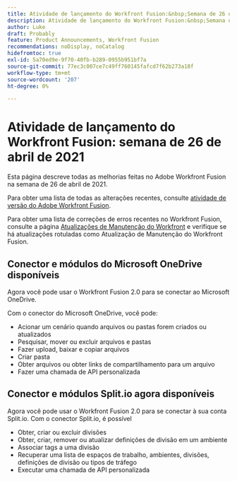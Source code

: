 ```yaml
---
title: Atividade de lançamento do Workfront Fusion:&nbsp;Semana de 26 de abril de 2021
description: Atividade de lançamento do Workfront Fusion:&nbsp;Semana de 26 de abril de 2021
author: Luke
draft: Probably
feature: Product Announcements, Workfront Fusion
recommendations: noDisplay, noCatalog
hidefromtoc: true
exl-id: 5a70ed9e-9f70-40fb-b289-0955b951bf7a
source-git-commit: 77ec3c007ce7c49ff760145fafcd7f62b273a18f
workflow-type: tm+mt
source-wordcount: '207'
ht-degree: 0%

---
```


# Atividade de lançamento do Workfront Fusion: semana de 26 de abril de 2021

Esta página descreve todas as melhorias feitas no Adobe Workfront Fusion na semana de 26 de abril de 2021.

Para obter uma lista de todas as alterações recentes, consulte [atividade de versão do Adobe Workfront Fusion](/help/workfront-fusion/fusion-product-releases/fusion-release-activity.md).

Para obter uma lista de correções de erros recentes no Workfront Fusion, consulte a página [Atualizações de Manutenção do Workfront](https://experienceleague.adobe.com/docs/workfront-known-issues/releases/current-updates.html?lang=pt-BR) e verifique se há atualizações rotuladas como Atualização de Manutenção do Workfront Fusion.

## Conector e módulos do Microsoft OneDrive disponíveis

Agora você pode usar o Workfront Fusion 2.0 para se conectar ao Microsoft OneDrive.

Com o conector do Microsoft OneDrive, você pode:

* Acionar um cenário quando arquivos ou pastas forem criados ou atualizados
* Pesquisar, mover ou excluir arquivos e pastas
* Fazer upload, baixar e copiar arquivos
* Criar pasta
* Obter arquivos ou obter links de compartilhamento para um arquivo
* Fazer uma chamada de API personalizada


## Conector e módulos Split.io agora disponíveis

Agora você pode usar o Workfront Fusion 2.0 para se conectar à sua conta Split.io. Com o conector Split.io, é possível

* Obter, criar ou excluir divisões
* Obter, criar, remover ou atualizar definições de divisão em um ambiente
* Associar tags a uma divisão
* Recuperar uma lista de espaços de trabalho, ambientes, divisões, definições de divisão ou tipos de tráfego
* Executar uma chamada de API personalizada
